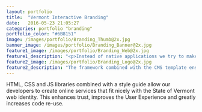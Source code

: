 ```yaml
---
layout: portfolio
title:  "Vermont Interactive Branding"
date:   2016-05-23 21:05:27
categories: portfolio "branding"
portfolio_color: "#6B8151"
image: /images/portfolio/Branding_Thumb@2x.jpg
banner_image: /images/portfolio/Branding_Banner@2x.jpg
feature1_image: /images/portfolio/Branding_Web@2x.jpg
feature1_description: "<p>Instead of native applications we try to make our web services mobile-first browser based applications. Few government services are accessed regularly enough for people to justify installing native apps. It also leaves us with more control over the experience. No app store rules to worry about or delays when pushing out updates.</p>"
feature2_image: /images/portfolio/Branding_Logo@2x.jpg
feature2_description: "The framework combined with the CMS template ensures a consistent user experience and look and feel across State of Vermont websites and online applications."
---
```

HTML, CSS and JS libraries combined with a style guide allow our developers to create online services that fit nicely with the State of Vermont web identity. This enhances trust, improves the User Experience and greatly increases code re-use.
